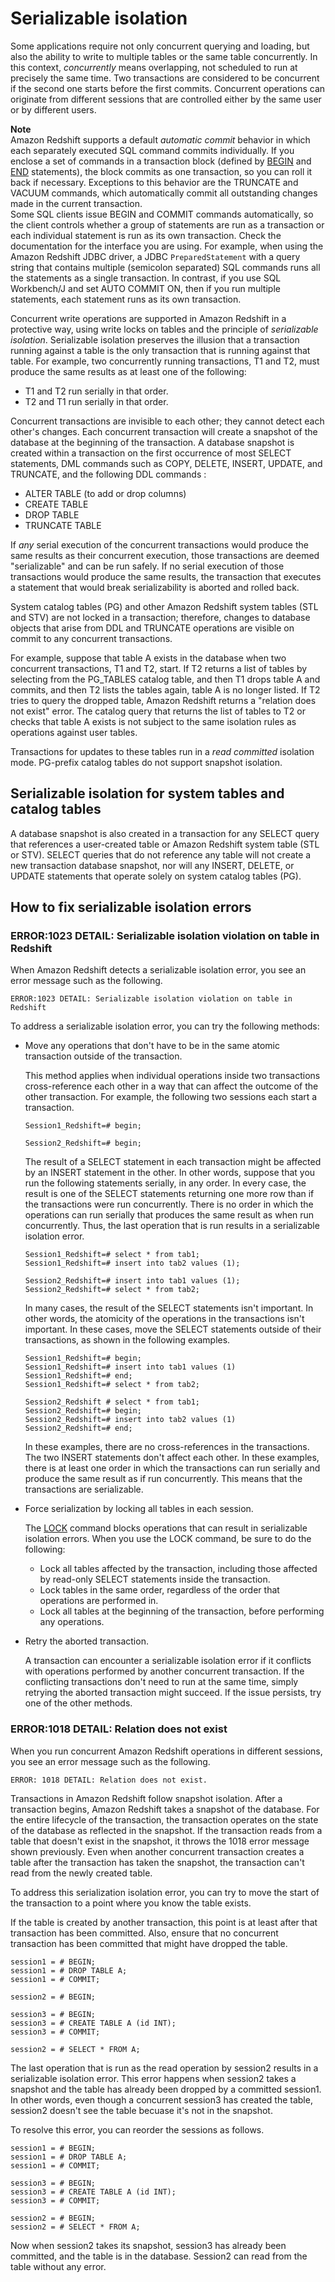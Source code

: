 # Serializable isolation<a name="c_serial_isolation"></a>

Some applications require not only concurrent querying and loading, but also the ability to write to multiple tables or the same table concurrently\. In this context, *concurrently* means overlapping, not scheduled to run at precisely the same time\. Two transactions are considered to be concurrent if the second one starts before the first commits\. Concurrent operations can originate from different sessions that are controlled either by the same user or by different users\.

**Note**  
Amazon Redshift supports a default *automatic commit* behavior in which each separately executed SQL command commits individually\. If you enclose a set of commands in a transaction block \(defined by [BEGIN](r_BEGIN.md) and [END](r_END.md) statements\), the block commits as one transaction, so you can roll it back if necessary\. Exceptions to this behavior are the TRUNCATE and VACUUM commands, which automatically commit all outstanding changes made in the current transaction\.   
Some SQL clients issue BEGIN and COMMIT commands automatically, so the client controls whether a group of statements are run as a transaction or each individual statement is run as its own transaction\. Check the documentation for the interface you are using\. For example, when using the Amazon Redshift JDBC driver, a JDBC `PreparedStatement` with a query string that contains multiple \(semicolon separated\) SQL commands runs all the statements as a single transaction\. In contrast, if you use SQL Workbench/J and set AUTO COMMIT ON, then if you run multiple statements, each statement runs as its own transaction\. 

Concurrent write operations are supported in Amazon Redshift in a protective way, using write locks on tables and the principle of *serializable isolation*\. Serializable isolation preserves the illusion that a transaction running against a table is the only transaction that is running against that table\. For example, two concurrently running transactions, T1 and T2, must produce the same results as at least one of the following:
+ T1 and T2 run serially in that order\.
+ T2 and T1 run serially in that order\.

Concurrent transactions are invisible to each other; they cannot detect each other's changes\. Each concurrent transaction will create a snapshot of the database at the beginning of the transaction\. A database snapshot is created within a transaction on the first occurrence of most SELECT statements, DML commands such as COPY, DELETE, INSERT, UPDATE, and TRUNCATE, and the following DDL commands :
+ ALTER TABLE \(to add or drop columns\)
+ CREATE TABLE
+ DROP TABLE
+ TRUNCATE TABLE

If *any* serial execution of the concurrent transactions would produce the same results as their concurrent execution, those transactions are deemed "serializable" and can be run safely\. If no serial execution of those transactions would produce the same results, the transaction that executes a statement that would break serializability is aborted and rolled back\.

System catalog tables \(PG\) and other Amazon Redshift system tables \(STL and STV\) are not locked in a transaction; therefore, changes to database objects that arise from DDL and TRUNCATE operations are visible on commit to any concurrent transactions\.

For example, suppose that table A exists in the database when two concurrent transactions, T1 and T2, start\. If T2 returns a list of tables by selecting from the PG\_TABLES catalog table, and then T1 drops table A and commits, and then T2 lists the tables again, table A is no longer listed\. If T2 tries to query the dropped table, Amazon Redshift returns a "relation does not exist" error\. The catalog query that returns the list of tables to T2 or checks that table A exists is not subject to the same isolation rules as operations against user tables\.

Transactions for updates to these tables run in a *read committed* isolation mode\. PG\-prefix catalog tables do not support snapshot isolation\.

## Serializable isolation for system tables and catalog tables<a name="c_serial_isolation-serializable-isolation-for-tables"></a>

A database snapshot is also created in a transaction for any SELECT query that references a user\-created table or Amazon Redshift system table \(STL or STV\)\. SELECT queries that do not reference any table will not create a new transaction database snapshot, nor will any INSERT, DELETE, or UPDATE statements that operate solely on system catalog tables \(PG\)\.

## How to fix serializable isolation errors<a name="c_serial_isolation-serializable-isolation-troubleshooting"></a>

### ERROR:1023 DETAIL: Serializable isolation violation on table in Redshift<a name="c_serial_isolation-serialization-isolation-1023"></a>

When Amazon Redshift detects a serializable isolation error, you see an error message such as the following\.

```
ERROR:1023 DETAIL: Serializable isolation violation on table in Redshift
```

To address a serializable isolation error, you can try the following methods:
+ Move any operations that don't have to be in the same atomic transaction outside of the transaction\.

  This method applies when individual operations inside two transactions cross\-reference each other in a way that can affect the outcome of the other transaction\. For example, the following two sessions each start a transaction\.  

  ```
  Session1_Redshift=# begin;
  ```

  ```
  Session2_Redshift=# begin;
  ```

  The result of a SELECT statement in each transaction might be affected by an INSERT statement in the other\. In other words, suppose that you run the following statements serially, in any order\. In every case, the result is one of the SELECT statements returning one more row than if the transactions were run concurrently\. There is no order in which the operations can run serially that produces the same result as when run concurrently\. Thus, the last operation that is run results in a serializable isolation error\.

  ```
  Session1_Redshift=# select * from tab1;
  Session1_Redshift=# insert into tab2 values (1);
  ```

  ```
  Session2_Redshift=# insert into tab1 values (1);
  Session2_Redshift=# select * from tab2;
  ```

  In many cases, the result of the SELECT statements isn't important\. In other words, the atomicity of the operations in the transactions isn't important\. In these cases, move the SELECT statements outside of their transactions, as shown in the following examples\.

  ```
  Session1_Redshift=# begin;
  Session1_Redshift=# insert into tab1 values (1)
  Session1_Redshift=# end;
  Session1_Redshift=# select * from tab2;
  ```

  ```
  Session2_Redshift # select * from tab1;
  Session2_Redshift=# begin;
  Session2_Redshift=# insert into tab2 values (1)
  Session2_Redshift=# end;
  ```

  In these examples, there are no cross\-references in the transactions\. The two INSERT statements don't affect each other\. In these examples, there is at least one order in which the transactions can run serially and produce the same result as if run concurrently\. This means that the transactions are serializable\.
+ Force serialization by locking all tables in each session\.

  The [LOCK](r_LOCK.md) command blocks operations that can result in serializable isolation errors\. When you use the LOCK command, be sure to do the following:
  + Lock all tables affected by the transaction, including those affected by read\-only SELECT statements inside the transaction\.
  + Lock tables in the same order, regardless of the order that operations are performed in\.
  + Lock all tables at the beginning of the transaction, before performing any operations\.
+ Retry the aborted transaction\.

  A transaction can encounter a serializable isolation error if it conflicts with operations performed by another concurrent transaction\. If the conflicting transactions don't need to run at the same time, simply retrying the aborted transaction might succeed\. If the issue persists, try one of the other methods\.

### ERROR:1018 DETAIL: Relation does not exist<a name="c_serial_isolation-serialization-isolation-1018"></a>

When you run concurrent Amazon Redshift operations in different sessions, you see an error message such as the following\.

```
ERROR: 1018 DETAIL: Relation does not exist.
```

Transactions in Amazon Redshift follow snapshot isolation\. After a transaction begins, Amazon Redshift takes a snapshot of the database\. For the entire lifecycle of the transaction, the transaction operates on the state of the database as reflected in the snapshot\. If the transaction reads from a table that doesn't exist in the snapshot, it throws the 1018 error message shown previously\. Even when another concurrent transaction creates a table after the transaction has taken the snapshot, the transaction can't read from the newly created table\.

To address this serialization isolation error, you can try to move the start of the transaction to a point where you know the table exists\.

If the table is created by another transaction, this point is at least after that transaction has been committed\. Also, ensure that no concurrent transaction has been committed that might have dropped the table\.

```
session1 = # BEGIN;
session1 = # DROP TABLE A;
session1 = # COMMIT;
```

```
session2 = # BEGIN;
```

```
session3 = # BEGIN;
session3 = # CREATE TABLE A (id INT);
session3 = # COMMIT;
```

```
session2 = # SELECT * FROM A;
```

The last operation that is run as the read operation by session2 results in a serializable isolation error\. This error happens when session2 takes a snapshot and the table has already been dropped by a committed session1\. In other words, even though a concurrent session3 has created the table, session2 doesn't see the table becuase it's not in the snapshot\.

To resolve this error, you can reorder the sessions as follows\.

```
session1 = # BEGIN;
session1 = # DROP TABLE A;
session1 = # COMMIT;
```

```
session3 = # BEGIN;
session3 = # CREATE TABLE A (id INT);
session3 = # COMMIT;
```

```
session2 = # BEGIN;
session2 = # SELECT * FROM A;
```

Now when session2 takes its snapshot, session3 has already been committed, and the table is in the database\. Session2 can read from the table without any error\.